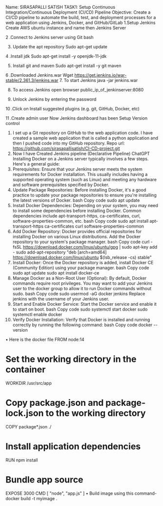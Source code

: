 Name: SIRASAPALLI SATISH
TASK1: Setup Continuous Integration/Continuous Deployment (CI/CD) Pipeline
Objective:
Create a CI/CD pipeline to automate the build, test, and deployment processes for a web application using Jenkins, Docker, and GitHub/GitLab
1.Setup Jenkins Create  AWS ubuntu instance and name then Jenkins Server

2 .Connect to Jenkins server using Git bash

3. Update the apt repository
  Sudo  apt-get update

4 .Install jdk
  Sudo  apt-get install -y openjdk-11-jdk

5. Install git and maven
  Sudo  apt-get install -y git maven

6 .Downloaded Jenkins.war
  Wget https://get.jenkins.io/war-stable/2.361.3/jenkins.war
7. To start Jenkins 
  java -jar jenkins.war

8. To access Jenkins open browser
  public_ip_of_jenkinserver:8080


9. Unlock Jenkins by entering the password

10 .Click on Install suggested plugins (e.g. git, GitHub, Docker,  etc)

11 .Create admin user
Now Jenkins dashboard has been
Setup Version control
1.	I  set up a Git repository on GitHub to the web application code.
I have created a sample web application that is called a python application and then I pushed code into my GitHub repository.
Repo url: 
https://github.com/sirasapallisatish/CI-CD-project.git
2.	Now I  have Created Jenkins pipeline (Declarative Pipeline)
ChatGPT
Installing Docker on a Jenkins server typically involves a few steps. Here's a general guide:
1.	Prerequisites: Ensure that your Jenkins server meets the system requirements for Docker installation. This usually includes having a supported operating system (such as Linux) and meeting any hardware and software prerequisites specified by Docker.
2.	Update Package Repositories: Before installing Docker, it's a good practice to update your package repositories to ensure you're installing the latest versions of Docker.
bash
Copy code
sudo apt update
3.	Install Docker Dependencies: Depending on your system, you may need to install some dependencies before installing Docker. Common dependencies include apt-transport-https, ca-certificates, curl, software-properties-common, etc.
bash
Copy code
sudo apt install apt-transport-https ca-certificates curl software-properties-common
4.	Add Docker Repository: Docker provides official repositories for installing Docker on various Linux distributions. Add the Docker repository to your system's package manager.
bash
Copy code
curl -fsSL https://download.docker.com/linux/ubuntu/gpg | sudo apt-key add -
sudo add-apt-repository "deb [arch=amd64] https://download.docker.com/linux/ubuntu $(lsb_release -cs) stable"
5.	Install Docker: Once the Docker repository is added, install Docker CE (Community Edition) using your package manager.
bash
Copy code
sudo apt update
sudo apt install docker-ce
6.	Manage Docker as a Non-Root User (Optional): By default, Docker commands require root privileges. You may want to add your Jenkins user to the docker group to allow it to run Docker commands without sudo.
bash
Copy code
sudo usermod -aG docker jenkins
Replace jenkins with the username of your Jenkins user.
7.	Start and Enable Docker Service: Start the Docker service and enable it to start on boot.
bash
Copy code
sudo systemctl start docker
sudo systemctl enable docker
8.	Verify Docker Installation: Verify that Docker is installed and running correctly by running the following command:
bash
Copy code
docker --version


•	Here is the docker file
FROM node:14

# Set the working directory in the container
WORKDIR /usr/src/app

# Copy package.json and package-lock.json to the working directory
COPY package*.json ./

# Install application dependencies
RUN npm install

# Bundle app source
EXPOSE 3000
CMD [ "node", "app.js" ]
•	Build image using this command- docker build -t myimage .

